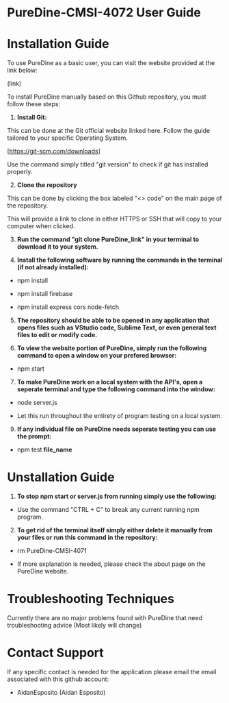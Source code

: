 # PureDine-CMSI-4072 User Guide

# Installation Guide

To use PureDine as a basic user, you can visit the website provided at the link below:

(link)

To install PureDine manually based on this Github repository, you must follow these steps:

1. __Install Git:__

This can be done at the Git official website linked here. Follow the guide tailored to your specific Operating System.

[https://git-scm.com/downloads]

Use the command simply titled "git version" to check if git has installed properly.

2. __Clone the repository__

This can be done by clicking the box labeled "<> code" on the main page of the repository.

This will provide a link to clone in either HTTPS or SSH that will copy to your computer when clicked.

3. __Run the command "git clone __PureDine_link__" in your terminal to download it to your system.__

4. __Install the following software by running the commands in the terminal (if not already installed):__

* npm install

* npm install firebase

* npm install express cors node-fetch

5. __The repository should be able to be opened in any application that opens files such as VStudio code, Sublime Text, or even general text files to edit or modify code.__

6. __To view the website portion of PureDine, simply run the following command to open a window on your prefered browser:__

* npm start

7. __To make PureDine work on a local system with the API's, open a seperate terminal and type the following command into the window:__

  * node server.js

  * Let this run throughout the entirety of program testing on a local system.

9. __If any individual file on PureDine needs seperate testing you can use the prompt:__

* npm test __file_name__

# Unstallation Guide

1. __To stop npm start or server.js from running simply use the following:__

* Use the command "CTRL + C" to break any current running npm program.

2. __To get rid of the terminal itself simply either delete it manually from your files or run this command in the repository:__

* rm PureDine-CMSI-4071

* If more explanation is needed, please check the about page on the PureDine website.

# Troubleshooting Techniques #

Currently there are no major problems found with PureDine that need troubleshooting advice (Most likely will change)

# Contact Support #

If any specific contact is needed for the application please email the email associated with this github account:

* AidanEsposito (Aidan Esposito)


